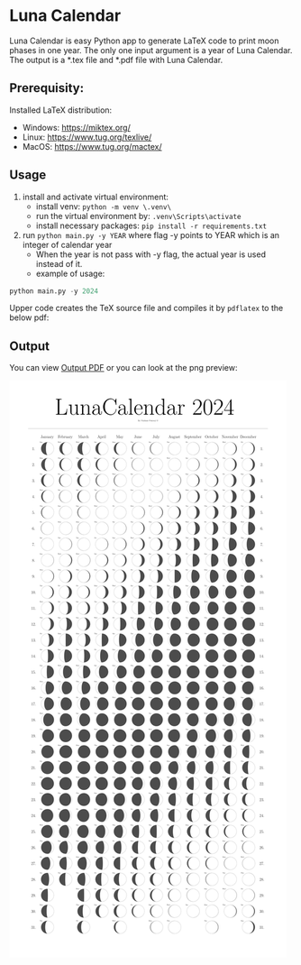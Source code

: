 # Luna Calendar

Luna Calendar is easy Python app to generate LaTeX code to print moon phases in one year. The only one input argument is a year of Luna Calendar. The output is a *.tex file and *.pdf file with Luna Calendar.

## Prerequisity:

Installed LaTeX distribution:
- Windows: https://miktex.org/
- Linux: https://www.tug.org/texlive/
- MacOS: https://www.tug.org/mactex/

## Usage
1. install and activate virtual environment: 
    - install venv: `python -m venv \.venv\`
    - run the virtual environment by: `.venv\Scripts\activate`
    - install necessary packages: `pip install -r requirements.txt`
2. run `python main.py -y YEAR` where flag -y points to YEAR which is an integer of calendar year
    - When the year is not pass with -y flag, the actual year is used instead of it.
    - example of usage:

```python
python main.py -y 2024
```

Upper code creates the TeX source file and compiles it by `pdflatex` to the below pdf:

## Output
You can view [Output PDF](Luna_calendar_tex_header.pdf) or you can look at the png preview:

![Generated Luna Calendar as png](images/LunaCalendar.png)





